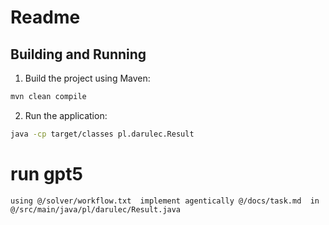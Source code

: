 # Readme

## Building and Running

1. Build the project using Maven:
```bash
mvn clean compile
```

2. Run the application:
```bash
java -cp target/classes pl.darulec.Result
```

# run gpt5
```
using @/solver/workflow.txt  implement agentically @/docs/task.md  in @/src/main/java/pl/darulec/Result.java 
```

